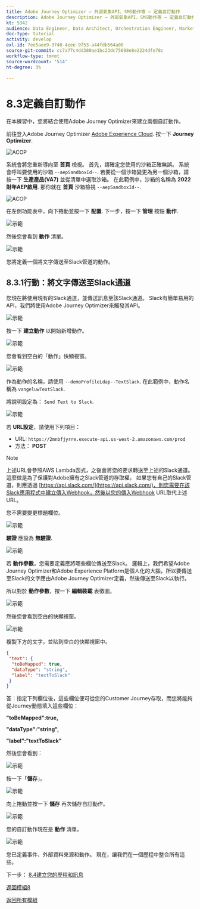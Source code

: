 ```yaml
---
title: Adobe Journey Optimizer — 外部氣象API、SMS動作等 — 定義自訂動作
description: Adobe Journey Optimizer — 外部氣象API、SMS動作等 — 定義自訂動作
kt: 5342
audience: Data Engineer, Data Architect, Orchestration Engineer, Marketer
doc-type: tutorial
activity: develop
exl-id: 7ee5aee9-3740-4eee-9f53-a44fdb564a00
source-git-commit: cc7a77c4dd380ae1bc23dc75608e8e2224dfe78c
workflow-type: tm+mt
source-wordcount: '514'
ht-degree: 3%

---
```


# 8.3定義自訂動作

在本練習中，您將結合使用Adobe Journey Optimizer來建立兩個自訂動作。

前往登入Adobe Journey Optimizer [Adobe Experience Cloud](https://experience.adobe.com). 按一下 **Journey Optimizer**.

![ACOP](../module7/images/acophome.png)

系統會將您重新導向至 **首頁**  檢視。 首先，請確定您使用的沙箱正確無誤。 系統會呼叫要使用的沙箱 `--aepSandboxId--`. 若要從一個沙箱變更為另一個沙箱，請按一下 **生產產品(VA7)** 並從清單中選取沙箱。 在此範例中，沙箱的名稱為 **2022財年AEP啟用**. 那你就在 **首頁** 沙箱檢視 `--aepSandboxId--`.

![ACOP](../module7/images/acoptriglp.png)

在左側功能表中，向下捲動並按一下 **配置**. 下一步，按一下 **管理** 按鈕 **動作**.

![示範](./images/menuactions.png)

然後您會看到 **動作** 清單。

![示範](./images/acthome.png)

您將定義一個將文字傳送至Slack管道的動作。

## 8.3.1行動：將文字傳送至Slack通道

您現在將使用現有的Slack通道，並傳送訊息至該Slack通道。 Slack有簡單易用的API，我們將使用Adobe Journey Optimizer來觸發其API。

![示範](./images/slack.png)

按一下 **建立動作** 以開始新增動作。

![示範](./images/adda.png)

您會看到空白的「動作」快顯視窗。

![示範](./images/emptyact.png)

作為動作的名稱，請使用 `--demoProfileLdap--TextSlack`. 在此範例中，動作名稱為 `vangeluwTextSlack`.

將說明設定為： `Send Text to Slack`.

![示範](./images/slackname.png)

若 **URL設定**，請使用下列項目：

- URL: `https://2mnbfjyrre.execute-api.us-west-2.amazonaws.com/prod`
- 方法： **POST**

>[!NOTE]
>
>上述URL會參照AWS Lambda函式，之後會將您的要求轉送至上述的Slack通道。 這麼做是為了保護對Adobe擁有之Slack管道的存取權。 如果您有自己的Slack管道，則應透過 [https://api.slack.com/](https://api.slack.com/)，則您需要在該Slack應用程式中建立傳入Webhook，然後以您的傳入Webhook URL取代上述URL。

您不需要變更標題欄位。

![示範](./images/slackurl.png)

**驗證** 應設為 **無驗證**.

![示範](./images/slackauth.png)

若 **動作參數**，您需要定義應將哪些欄位傳送至Slack。 邏輯上，我們希望Adobe Journey Optimizer和Adobe Experience Platform是個人化的大腦，所以要傳送至Slack的文字應由Adobe Journey Optimizer定義，然後傳送至Slack以執行。

所以對於 **動作參數**，按一下 **編輯裝載** 表徵圖。

![示範](./images/slackmsgp.png)

然後您會看到空白的快顯視窗。

![示範](./images/slackmsgpopup.png)

複製下方的文字，並貼到空白的快顯視窗中。

```json
{
 "text": {
  "toBeMapped": true,
  "dataType": "string",
  "label": "textToSlack"
 }
}
```

答：指定下列欄位後，這些欄位便可從您的Customer Journey存取，而您將能夠從Journey動態填入這些欄位：

**&quot;toBeMapped&quot;:true,**

**&quot;dataType&quot;:&quot;string&quot;,**

**&quot;label&quot;:&quot;textToSlack&quot;**

然後您會看到：

![示範](./images/slackmsgpopup1.png)

按一下「**儲存**」。

![示範](./images/twiliomsgpopup2.png)

向上捲動並按一下 **儲存** 再次儲存自訂動作。

![示範](./images/slackmsgpopup3.png)

您的自訂動作現在是 **動作** 清單。

![示範](./images/slackdone.png)

您已定義事件、外部資料來源和動作。 現在，讓我們在一個歷程中整合所有這些。

下一步： [8.4建立您的歷程和訊息](./ex4.md)

[返回模組8](journey-orchestration-external-weather-api-sms.md)

[返回所有模組](../../overview.md)
